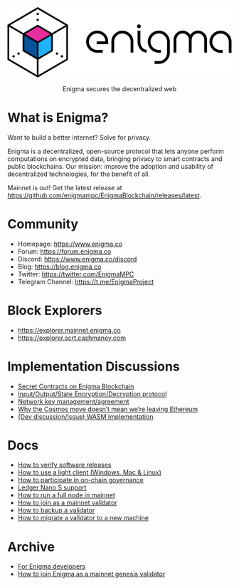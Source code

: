 ![Enigma](/logo.png)

<p align="center">
Enigma secures the decentralized web
</p>

# What is Enigma?

Want to build a better internet? Solve for privacy.

Enigma is a decentralized, open-source protocol that lets anyone perform computations on encrypted data, bringing privacy to smart contracts and public blockchains. Our mission: improve the adoption and usability of decentralized technologies, for the benefit of all.

Mainnet is out! Get the latest release at https://github.com/enigmampc/EnigmaBlockchain/releases/latest.

# Community

- Homepage: https://www.enigma.co
- Forum: https://forum.enigma.co
- Discord: https://www.enigma.co/discord
- Blog: https://blog.enigma.co
- Twitter: https://twitter.com/EnigmaMPC
- Telegram Channel: https://t.me/EnigmaProject

# Block Explorers

- https://explorer.mainnet.enigma.co
- https://explorer.scrt.cashmaney.com

# Implementation Discussions

- [Secret Contracts on Enigma Blockchain](https://forum.enigma.co/t/secret-contracts-on-enigma-blockchain/1284)
- [Input/Output/State Encryption/Decryption protocol](https://forum.enigma.co/t/input-output-state-encryption-decryption-protocol/1325)
- [Network key management/agreement](https://forum.enigma.co/t/network-key-management-agreement/1324)
- [Why the Cosmos move doesn’t mean we’re leaving Ethereum](https://forum.enigma.co/t/why-the-cosmos-move-doesnt-mean-were-leaving-ethereum/1301)
- [(Dev discussion/Issue) WASM implementation](https://forum.enigma.co/t/dev-discussion-issue-wasm-implementation/1303)

# Docs

- [How to verify software releases](/docs/verify-releases.md)
- [How to use a light client (Windows, Mac & Linux)](/docs/ligth-client-mainnet.md)
- [How to participate in on-chain governance](docs/using-governance.md)
- [Ledger Nano S support](/docs/ledger-nano-s.md)
- [How to run a full node in mainnet](/docs/validators-and-full-nodes/run-full-node-mainnet.md)
- [How to join as a mainnet validator](/docs/validators-and-full-nodes/join-validator-mainnet.md)
- [How to backup a validator](/docs/validators-and-full-nodes/backup-a-validator.md)
- [How to migrate a validator to a new machine](/docs/validators-and-full-nodes/migrate-a-validator.md)

# Archive

- [For Enigma developers](/docs/dev/for-enigma-blockchain-devs.md)
- [How to join Enigma as a mainnet genesis validator](/docs/genesis/genesis-validator-mainnet.md)
